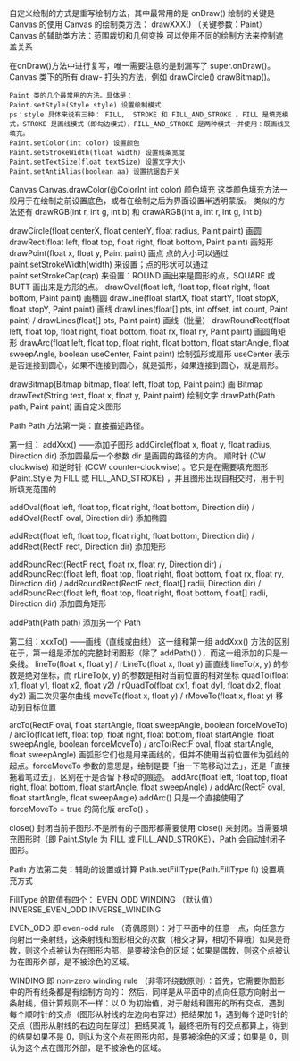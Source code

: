 自定义绘制的方式是重写绘制方法，其中最常用的是 onDraw()
绘制的关键是 Canvas 的使用 
Canvas 的绘制类方法： drawXXX() （关键参数：Paint）
Canvas 的辅助类方法：范围裁切和几何变换
可以使用不同的绘制方法来控制遮盖关系

在onDraw()方法中进行复写，唯一需要注意的是别漏写了 super.onDraw()。
	Canvas 类下的所有 draw- 打头的方法，例如 drawCircle() drawBitmap()。

	Paint 类的几个最常用的方法。具体是： 
	Paint.setStyle(Style style) 设置绘制模式 
	ps：style 具体来说有三种： FILL,  STROKE 和 FILL_AND_STROKE 。FILL 是填充模式，STROKE 是画线模式（即勾边模式），FILL_AND_STROKE 是两种模式一并使用：既画线又填充。
	Paint.setColor(int color) 设置颜色
	Paint.setStrokeWidth(float width) 设置线条宽度
	Paint.setTextSize(float textSize) 设置文字大小
	Paint.setAntiAlias(boolean aa) 设置抗锯齿开关

Canvas
Canvas.drawColor(@ColorInt int color) 颜色填充 这类颜色填充方法一般用于在绘制之前设置底色，或者在绘制之后为界面设置半透明蒙版。
类似的方法还有 drawRGB(int r, int g, int b) 和 drawARGB(int a, int r, int g, int b)

drawCircle(float centerX, float centerY, float radius, Paint paint) 画圆
drawRect(float left, float top, float right, float bottom, Paint paint) 画矩形
drawPoint(float x, float y, Paint paint) 画点
点的大小可以通过 paint.setStrokeWidth(width) 来设置；点的形状可以通过 paint.setStrokeCap(cap) 来设置：ROUND 画出来是圆形的点，SQUARE 或 BUTT 画出来是方形的点。
drawOval(float left, float top, float right, float bottom, Paint paint) 画椭圆
drawLine(float startX, float startY, float stopX, float stopY, Paint paint) 画线
drawLines(float[] pts, int offset, int count, Paint paint) / drawLines(float[] pts, Paint paint) 画线（批量）
drawRoundRect(float left, float top, float right, float bottom, float rx, float ry, Paint paint) 画圆角矩形
drawArc(float left, float top, float right, float bottom, float startAngle, float sweepAngle, boolean useCenter, Paint paint) 绘制弧形或扇形 useCenter 表示是否连接到圆心，如果不连接到圆心，就是弧形，如果连接到圆心，就是扇形。

drawBitmap(Bitmap bitmap, float left, float top, Paint paint) 画 Bitmap
drawText(String text, float x, float y, Paint paint) 绘制文字
drawPath(Path path, Paint paint) 画自定义图形

Path
Path 方法第一类：直接描述路径。

第一组： addXxx() ——添加子图形
addCircle(float x, float y, float radius, Direction dir) 添加圆最后一个参数 dir 是画圆的路径的方向。
顺时针 (CW clockwise) 和逆时针 (CCW counter-clockwise) 。它只是在需要填充图形 (Paint.Style 为 FILL 或 FILL_AND_STROKE) ，并且图形出现自相交时，用于判断填充范围的

addOval(float left, float top, float right, float bottom, Direction dir) / addOval(RectF oval, Direction dir) 添加椭圆

addRect(float left, float top, float right, float bottom, Direction dir) / addRect(RectF rect, Direction dir) 添加矩形

addRoundRect(RectF rect, float rx, float ry, Direction dir) / addRoundRect(float left, float top, float right, float bottom, float rx, float ry, Direction dir) / addRoundRect(RectF rect, float[] radii, Direction dir) / addRoundRect(float left, float top, float right, float bottom, float[] radii, Direction dir) 添加圆角矩形

addPath(Path path) 添加另一个 Path

第二组：xxxTo() ——画线（直线或曲线） 这一组和第一组 addXxx() 方法的区别在于，第一组是添加的完整封闭图形（除了 addPath() ），而这一组添加的只是一条线。
lineTo(float x, float y) / rLineTo(float x, float y) 画直线 lineTo(x, y) 的参数是绝对坐标，而 rLineTo(x, y) 的参数是相对当前位置的相对坐标
quadTo(float x1, float y1, float x2, float y2) / rQuadTo(float dx1, float dy1, float dx2, float dy2) 画二次贝塞尔曲线
moveTo(float x, float y) / rMoveTo(float x, float y) 移动到目标位置

arcTo(RectF oval, float startAngle, float sweepAngle, boolean forceMoveTo) /
arcTo(float left, float top, float right, float bottom, float startAngle, float sweepAngle, boolean forceMoveTo) / 
arcTo(RectF oval, float startAngle, float sweepAngle)
画弧形它们也是用来画线的，但并不使用当前位置作为弧线的起点。forceMoveTo 参数的意思是，绘制是要「抬一下笔移动过去」，还是「直接拖着笔过去」，区别在于是否留下移动的痕迹。
addArc(float left, float top, float right, float bottom, float startAngle, float sweepAngle) / addArc(RectF oval, float startAngle, float sweepAngle) addArc() 只是一个直接使用了 forceMoveTo = true 的简化版 arcTo() 。

close() 封闭当前子图形.不是所有的子图形都需要使用 close() 来封闭。当需要填充图形时（即  Paint.Style 为 FILL 或 FILL_AND_STROKE），Path 会自动封闭子图形。

Path 方法第二类：辅助的设置或计算
Path.setFillType(Path.FillType ft) 设置填充方式

FillType 的取值有四个：
EVEN_ODD
WINDING （默认值）
INVERSE_EVEN_ODD
INVERSE_WINDING

EVEN_ODD
即 even-odd rule （奇偶原则）：对于平面中的任意一点，向任意方向射出一条射线，这条射线和图形相交的次数（相交才算，相切不算哦）如果是奇数，则这个点被认为在图形内部，是要被涂色的区域；如果是偶数，则这个点被认为在图形外部，是不被涂色的区域。

WINDING
即 non-zero winding rule （非零环绕数原则）：首先，它需要你图形中的所有线条都是有绘制方向的：
然后，同样是从平面中的点向任意方向射出一条射线，但计算规则不一样：以 0 为初始值，对于射线和图形的所有交点，遇到每个顺时针的交点（图形从射线的左边向右穿过）把结果加 1，遇到每个逆时针的交点（图形从射线的右边向左穿过）把结果减 1，最终把所有的交点都算上，得到的结果如果不是 0，则认为这个点在图形内部，是要被涂色的区域；如果是 0，则认为这个点在图形外部，是不被涂色的区域。